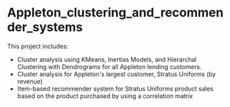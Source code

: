 # Appleton_clustering_and_recommender_systems
This project includes:
- Cluster analysis using KMeans, Inertias Models, and Hierarchal Clustering with Dendrograms for all Appleton lending customers. 
- Cluster analysis for Appleton's largest customer, Stratus Uniforms (by revenue)
- Item-based recommender system for Stratus Uniforms product sales based on the product purchased by using a correlation matrix
